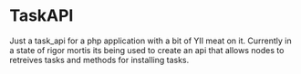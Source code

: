 # TaskAPI #

Just a task_api for a php application with a bit of YII meat on it. Currently in a state of rigor mortis its being used to create an api that allows nodes to retreives tasks and methods for installing tasks.